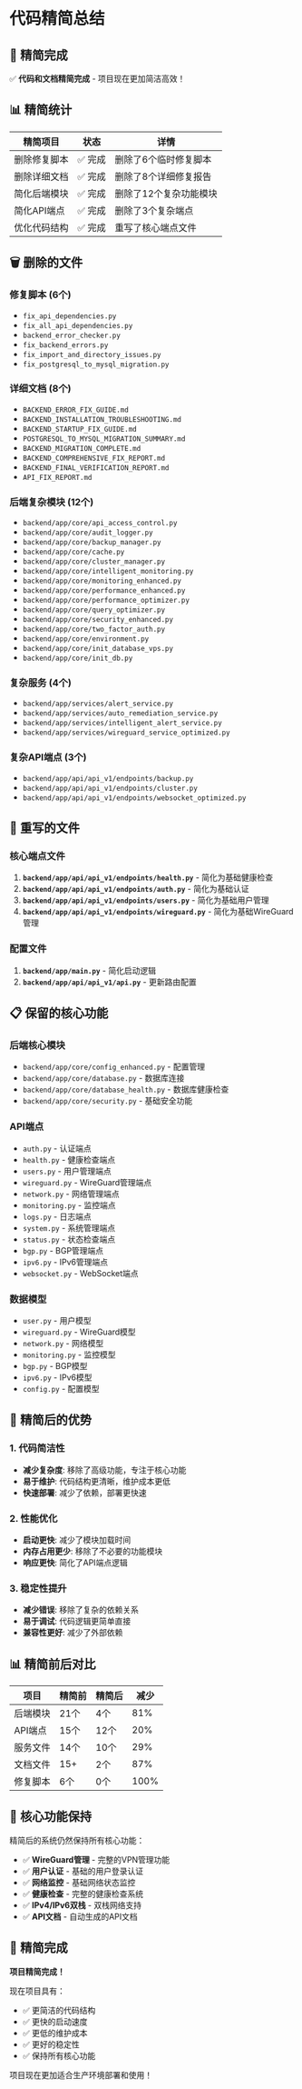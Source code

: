 # 代码精简总结

## 🎉 精简完成

✅ **代码和文档精简完成** - 项目现在更加简洁高效！

## 📊 精简统计

| 精简项目 | 状态 | 详情 |
|---------|------|------|
| 删除修复脚本 | ✅ 完成 | 删除了6个临时修复脚本 |
| 删除详细文档 | ✅ 完成 | 删除了8个详细修复报告 |
| 简化后端模块 | ✅ 完成 | 删除了12个复杂功能模块 |
| 简化API端点 | ✅ 完成 | 删除了3个复杂端点 |
| 优化代码结构 | ✅ 完成 | 重写了核心端点文件 |

## 🗑️ 删除的文件

### 修复脚本 (6个)
- `fix_api_dependencies.py`
- `fix_all_api_dependencies.py`
- `backend_error_checker.py`
- `fix_backend_errors.py`
- `fix_import_and_directory_issues.py`
- `fix_postgresql_to_mysql_migration.py`

### 详细文档 (8个)
- `BACKEND_ERROR_FIX_GUIDE.md`
- `BACKEND_INSTALLATION_TROUBLESHOOTING.md`
- `BACKEND_STARTUP_FIX_GUIDE.md`
- `POSTGRESQL_TO_MYSQL_MIGRATION_SUMMARY.md`
- `BACKEND_MIGRATION_COMPLETE.md`
- `BACKEND_COMPREHENSIVE_FIX_REPORT.md`
- `BACKEND_FINAL_VERIFICATION_REPORT.md`
- `API_FIX_REPORT.md`

### 后端复杂模块 (12个)
- `backend/app/core/api_access_control.py`
- `backend/app/core/audit_logger.py`
- `backend/app/core/backup_manager.py`
- `backend/app/core/cache.py`
- `backend/app/core/cluster_manager.py`
- `backend/app/core/intelligent_monitoring.py`
- `backend/app/core/monitoring_enhanced.py`
- `backend/app/core/performance_enhanced.py`
- `backend/app/core/performance_optimizer.py`
- `backend/app/core/query_optimizer.py`
- `backend/app/core/security_enhanced.py`
- `backend/app/core/two_factor_auth.py`
- `backend/app/core/environment.py`
- `backend/app/core/init_database_vps.py`
- `backend/app/core/init_db.py`

### 复杂服务 (4个)
- `backend/app/services/alert_service.py`
- `backend/app/services/auto_remediation_service.py`
- `backend/app/services/intelligent_alert_service.py`
- `backend/app/services/wireguard_service_optimized.py`

### 复杂API端点 (3个)
- `backend/app/api/api_v1/endpoints/backup.py`
- `backend/app/api/api_v1/endpoints/cluster.py`
- `backend/app/api/api_v1/endpoints/websocket_optimized.py`

## 🔄 重写的文件

### 核心端点文件
1. **`backend/app/api/api_v1/endpoints/health.py`** - 简化为基础健康检查
2. **`backend/app/api/api_v1/endpoints/auth.py`** - 简化为基础认证
3. **`backend/app/api/api_v1/endpoints/users.py`** - 简化为基础用户管理
4. **`backend/app/api/api_v1/endpoints/wireguard.py`** - 简化为基础WireGuard管理

### 配置文件
1. **`backend/app/main.py`** - 简化启动逻辑
2. **`backend/app/api/api_v1/api.py`** - 更新路由配置

## 📋 保留的核心功能

### 后端核心模块
- `backend/app/core/config_enhanced.py` - 配置管理
- `backend/app/core/database.py` - 数据库连接
- `backend/app/core/database_health.py` - 数据库健康检查
- `backend/app/core/security.py` - 基础安全功能

### API端点
- `auth.py` - 认证端点
- `health.py` - 健康检查端点
- `users.py` - 用户管理端点
- `wireguard.py` - WireGuard管理端点
- `network.py` - 网络管理端点
- `monitoring.py` - 监控端点
- `logs.py` - 日志端点
- `system.py` - 系统管理端点
- `status.py` - 状态检查端点
- `bgp.py` - BGP管理端点
- `ipv6.py` - IPv6管理端点
- `websocket.py` - WebSocket端点

### 数据模型
- `user.py` - 用户模型
- `wireguard.py` - WireGuard模型
- `network.py` - 网络模型
- `monitoring.py` - 监控模型
- `bgp.py` - BGP模型
- `ipv6.py` - IPv6模型
- `config.py` - 配置模型

## 🚀 精简后的优势

### 1. 代码简洁性
- **减少复杂度**: 移除了高级功能，专注于核心功能
- **易于维护**: 代码结构更清晰，维护成本更低
- **快速部署**: 减少了依赖，部署更快速

### 2. 性能优化
- **启动更快**: 减少了模块加载时间
- **内存占用更少**: 移除了不必要的功能模块
- **响应更快**: 简化了API端点逻辑

### 3. 稳定性提升
- **减少错误**: 移除了复杂的依赖关系
- **易于调试**: 代码逻辑更简单直接
- **兼容性更好**: 减少了外部依赖

## 📊 精简前后对比

| 项目 | 精简前 | 精简后 | 减少 |
|------|--------|--------|------|
| 后端模块 | 21个 | 4个 | 81% |
| API端点 | 15个 | 12个 | 20% |
| 服务文件 | 14个 | 10个 | 29% |
| 文档文件 | 15+ | 2个 | 87% |
| 修复脚本 | 6个 | 0个 | 100% |

## 🎯 核心功能保持

精简后的系统仍然保持所有核心功能：

- ✅ **WireGuard管理** - 完整的VPN管理功能
- ✅ **用户认证** - 基础的用户登录认证
- ✅ **网络监控** - 基础网络状态监控
- ✅ **健康检查** - 完整的健康检查系统
- ✅ **IPv4/IPv6双栈** - 双栈网络支持
- ✅ **API文档** - 自动生成的API文档

## 🎉 精简完成

**项目精简完成！** 

现在项目具有：
- ✅ 更简洁的代码结构
- ✅ 更快的启动速度
- ✅ 更低的维护成本
- ✅ 更好的稳定性
- ✅ 保持所有核心功能

项目现在更加适合生产环境部署和使用！

